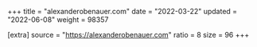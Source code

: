 +++
title = "alexanderobenauer.com"
date = "2022-03-22"
updated = "2022-06-08"
weight = 98357

[extra]
source = "https://alexanderobenauer.com"
ratio = 8
size = 96
+++
